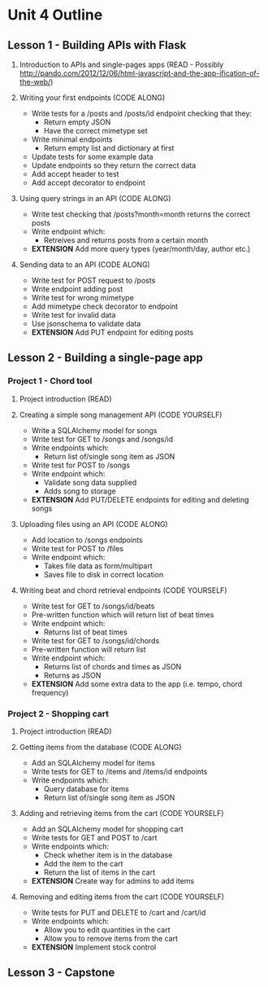 # Unit 4 Outline

## Lesson 1 - Building APIs with Flask

1. Introduction to APIs and single-pages apps (READ - Possibly http://pando.com/2012/12/06/html-javascript-and-the-app-ification-of-the-web/)

2. Writing your first endpoints (CODE ALONG)
    - Write tests for a /posts and /posts/id endpoint checking that they:
        - Return empty JSON
        - Have the correct mimetype set
    - Write minimal endpoints
        - Return empty list and dictionary at first
    - Update tests for some example data
    - Update endpoints so they return the correct data
    - Add accept header to test
    - Add accept decorator to endpoint

3. Using query strings in an API (CODE ALONG)
    - Write test checking that /posts?month=month returns the correct posts
    - Write endpoint which:
        - Retreives and returns posts from a certain month
    - **EXTENSION** Add more query types (year/month/day, author etc.)

4. Sending data to an API (CODE ALONG)
    - Write test for POST request to /posts
    - Write endpoint adding post
    - Write test for wrong mimetype
    - Add mimetype check decorator to endpoint
    - Write test for invalid data
    - Use jsonschema to validate data
    - **EXTENSION** Add PUT endpoint for editing posts

## Lesson 2 - Building a single-page app

### Project 1 - Chord tool

1. Project introduction (READ)

2. Creating a simple song management API (CODE YOURSELF)
    - Write a SQLAlchemy model for songs
    - Write test for GET to /songs and /songs/id
    - Write endpoints which:
        - Return list of/single song item as JSON
    - Write test for POST to /songs
    - Write endpoint which:
        - Validate song data supplied
        - Adds song to storage
    - **EXTENSION** Add PUT/DELETE endpoints for editing and deleting songs

3. Uploading files using an API (CODE ALONG)
    - Add location to /songs endpoints
    - Write test for POST to /files
    - Write endpoint which:
        - Takes file data as form/multipart
        - Saves file to disk in correct location

4. Writing beat and chord retrieval endpoints (CODE YOURSELF)
    - Write test for GET to /songs/id/beats
    - Pre-written function which will return list of beat times
    - Write endpoint which:
        - Returns list of beat times
    - Write test for GET to /songs/id/chords
    - Pre-written function will return list
    - Write endpoint which:
        - Returns list of chords and times as JSON
        - Returns as JSON
    - **EXTENSION** Add some extra data to the app (i.e. tempo, chord frequency)

### Project 2 - Shopping cart

1. Project introduction (READ)

2. Getting items from the database (CODE ALONG)
    - Add an SQLAlchemy model for items
    - Write tests for GET to /items and /items/id endpoints
    - Write endpoints which:
        - Query database for items
        - Return list of/single song item as JSON

3. Adding and retrieving items from the cart (CODE YOURSELF)
    - Add an SQLAlchemy model for shopping cart
    - Write tests for GET and POST to /cart
    - Write endpoints which:
        - Check whether item is in the database
        - Add the item to the cart
        - Return the list of items in the cart
    - **EXTENSION** Create way for admins to add items

4. Removing and editing items from the cart (CODE YOURSELF)
    - Write tests for PUT and DELETE to /cart and /cart/id
    - Write endpoints which:
        - Allow you to edit quantities in the cart
        - Allow you to remove items from the cart
    - **EXTENSION** Implement stock control

## Lesson 3 - Capstone


